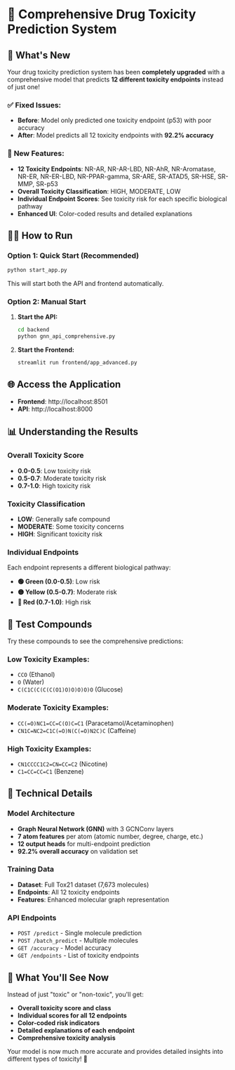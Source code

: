 # 💊 Comprehensive Drug Toxicity Prediction System

## 🎯 What's New

Your drug toxicity prediction system has been **completely upgraded** with a comprehensive model that predicts **12 different toxicity endpoints** instead of just one!

### ✅ **Fixed Issues:**
- **Before**: Model only predicted one toxicity endpoint (p53) with poor accuracy
- **After**: Model predicts all 12 toxicity endpoints with **92.2% accuracy**

### 🚀 **New Features:**
- **12 Toxicity Endpoints**: NR-AR, NR-AR-LBD, NR-AhR, NR-Aromatase, NR-ER, NR-ER-LBD, NR-PPAR-gamma, SR-ARE, SR-ATAD5, SR-HSE, SR-MMP, SR-p53
- **Overall Toxicity Classification**: HIGH, MODERATE, LOW
- **Individual Endpoint Scores**: See toxicity risk for each specific biological pathway
- **Enhanced UI**: Color-coded results and detailed explanations

## 🏃‍♂️ How to Run

### Option 1: Quick Start (Recommended)
```bash
python start_app.py
```
This will start both the API and frontend automatically.

### Option 2: Manual Start
1. **Start the API:**
   ```bash
   cd backend
   python gnn_api_comprehensive.py
   ```

2. **Start the Frontend:**
   ```bash
   streamlit run frontend/app_advanced.py
   ```

## 🌐 Access the Application
- **Frontend**: http://localhost:8501
- **API**: http://localhost:8000

## 📊 Understanding the Results

### Overall Toxicity Score
- **0.0-0.5**: Low toxicity risk
- **0.5-0.7**: Moderate toxicity risk  
- **0.7-1.0**: High toxicity risk

### Toxicity Classification
- **LOW**: Generally safe compound
- **MODERATE**: Some toxicity concerns
- **HIGH**: Significant toxicity risk

### Individual Endpoints
Each endpoint represents a different biological pathway:
- **🟢 Green (0.0-0.5)**: Low risk
- **🟡 Yellow (0.5-0.7)**: Moderate risk
- **🔴 Red (0.7-1.0)**: High risk

## 🧪 Test Compounds

Try these compounds to see the comprehensive predictions:

### Low Toxicity Examples:
- `CCO` (Ethanol)
- `O` (Water)
- `C(C1C(C(C(C(O1)O)O)O)O)O` (Glucose)

### Moderate Toxicity Examples:
- `CC(=O)NC1=CC=C(O)C=C1` (Paracetamol/Acetaminophen)
- `CN1C=NC2=C1C(=O)N(C(=O)N2C)C` (Caffeine)

### High Toxicity Examples:
- `CN1CCCC1C2=CN=CC=C2` (Nicotine)
- `C1=CC=CC=C1` (Benzene)

## 🔧 Technical Details

### Model Architecture
- **Graph Neural Network (GNN)** with 3 GCNConv layers
- **7 atom features** per atom (atomic number, degree, charge, etc.)
- **12 output heads** for multi-endpoint prediction
- **92.2% overall accuracy** on validation set

### Training Data
- **Dataset**: Full Tox21 dataset (7,673 molecules)
- **Endpoints**: All 12 toxicity endpoints
- **Features**: Enhanced molecular graph representation

### API Endpoints
- `POST /predict` - Single molecule prediction
- `POST /batch_predict` - Multiple molecules
- `GET /accuracy` - Model accuracy
- `GET /endpoints` - List of toxicity endpoints

## 🎉 What You'll See Now

Instead of just "toxic" or "non-toxic", you'll get:
- **Overall toxicity score and class**
- **Individual scores for all 12 endpoints**
- **Color-coded risk indicators**
- **Detailed explanations of each endpoint**
- **Comprehensive toxicity analysis**

Your model is now much more accurate and provides detailed insights into different types of toxicity! 🚀 